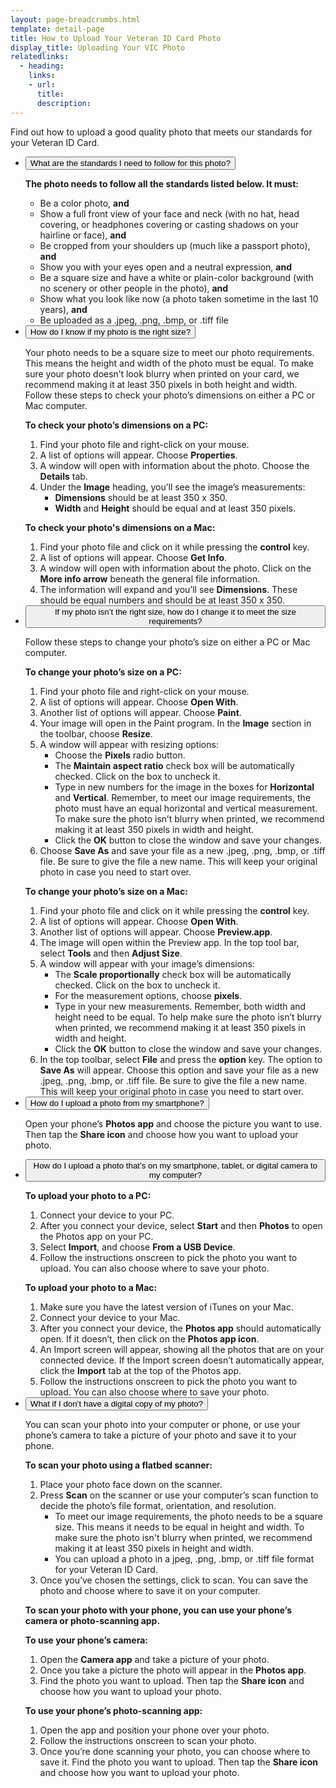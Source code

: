 ```yaml
---
layout: page-breadcrumbs.html
template: detail-page
title: How to Upload Your Veteran ID Card Photo
display_title: Uploading Your VIC Photo
relatedlinks:
  - heading: 
    links:
    - url: 
      title: 
      description: 
---
```


<div class="va-introtext">

Find out how to upload a good quality photo that meets our standards for your Veteran ID Card.

</div>

<div class="usa-accordion">
<ul class="usa-unstyled-list">
<li>
<button class="usa-button-unstyled usa-accordion-button" aria-controls="standards">What are the standards I need to follow for this photo?</button>
<div id="standards" class="usa-accordion-content">

<strong>The photo needs to follow all the standards listed below. It must:</strong>
<ul>
<li>Be a color photo, <strong>and</strong></li>
<li>Show a full front view of your face and neck (with no hat, head covering, or headphones covering or casting shadows on your hairline or face), <strong>and</strong></li>
<li>Be cropped from your shoulders up (much like a passport photo), <strong>and</strong></li>
<li>Show you with your eyes open and a neutral expression, <strong>and</strong></li>
<li>Be a square size and have a white or plain-color background (with no scenery or other people in the photo), <strong>and</strong></li>
<li>Show what you look like now (a photo taken sometime in the last 10 years), <strong>and</strong></li>
<li>Be uploaded as a .jpeg, .png, .bmp, or .tiff file</li>
</ul>

</div>
</li>
<li>
<button class="usa-button-unstyled usa-accordion-button" aria-controls="size">How do I know if my photo is the right size?</button>
<div id="size" class="usa-accordion-content">
 
Your photo needs to be a square size to meet our photo requirements. This means the height and width of the photo must be equal. To make sure your photo doesn’t look blurry when printed on your card, we recommend making it at least 350 pixels in both height and width. Follow these steps to check your photo’s dimensions on either a PC or Mac computer.

**To check your photo’s dimensions on a PC:**

1. Find your photo file and right-click on your mouse.
2. A list of options will appear. Choose **Properties**.
3. A window will open with information about the photo. Choose the **Details** tab.
4. Under the **Image** heading, you’ll see the image’s measurements:
   <ul>
   <li><strong>Dimensions</strong> should be at least 350 x 350.</li>
   <li><strong>Width</strong> and <strong>Height</strong> should be equal and at least 350 pixels.</li>
   </ul>

**To check your photo's dimensions on a Mac:**

1. Find your photo file and click on it while pressing the **control** key.
2. A list of options will appear. Choose **Get Info**.
3. A window will open with information about the photo. Click on the **More info arrow** beneath the general file information.
4. The information will expand and you’ll see **Dimensions**. These should be equal numbers and should be at least 350 x 350.

</div>
</li>
<li>
<button class="usa-button-unstyled usa-accordion-button" aria-controls="change-size">If my photo isn’t the right size, how do I change it to meet the size requirements?</button>
<div id="change-size" class="usa-accordion-content">
 
Follow these steps to change your photo’s size on either a PC or Mac computer. 
 
**To change your photo’s size on a PC:**

1. Find your photo file and right-click on your mouse.
2. A list of options will appear. Choose **Open With**.
3. Another list of options will appear. Choose **Paint**.
4. Your image will open in the Paint program. In the **Image** section in the toolbar, choose **Resize**.
5. A window will appear with resizing options:
   <ul>
   <li> Choose the <strong>Pixels</strong> radio button.</li>
   <li>The <strong>Maintain aspect ratio</strong> check box will be automatically checked. Click on the box to uncheck it.</li>
   <li>Type in new numbers for the image in the boxes for <strong>Horizontal</strong> and <strong>Vertical</strong>. Remember, to meet our image requirements, the photo must have an equal horizontal and vertical measurement. To make sure the photo isn’t blurry when printed, we recommend making it at least 350 pixels in width and height.</li>
   <li>Click the <strong>OK</strong> button to close the window and save your changes.</li>
   </ul>
 7. Choose **Save As** and save your file as a new .jpeg, .png, .bmp, or .tiff file. Be sure to give the file a new name. This will keep your original photo in case you need to start over.
 
 **To change your photo’s size on a Mac:**
 
1. Find your photo file and click on it while pressing the **control** key.
2. A list of options will appear. Choose **Open With**.
3. Another list of options will appear. Choose **Preview.app**.
4. The image will open within the Preview app. In the top tool bar, select **Tools** and then **Adjust Size**.
5. A window will appear with your image’s dimensions:
   <ul>
   <li>The <strong>Scale proportionally</strong> check box will be automatically checked. Click on the box to uncheck it.</li>
   <li>For the measurement options, choose <strong>pixels</strong>.</li>
   <li>Type in your new measurements. Remember, both width and height need to be equal. To help make sure the photo isn’t blurry when printed, we recommend making it at least 350 pixels in width and height.</li>
   <li>Click the <strong>OK</strong> button to close the window and save your changes.</li>
   </ul>
7. In the top toolbar, select **File** and press the **option** key. The option to **Save As** will appear. Choose this option and save your file as a new .jpeg, .png, .bmp, or .tiff file. Be sure to give the file a new name. This will keep your original photo in case you need to start over. 

</div>
</li>
<li>
<button class="usa-button-unstyled usa-accordion-button" aria-controls="upload-smartphone">How do I upload a photo from my smartphone?</button>
<div id="upload-smartphone" class="usa-accordion-content">

Open your phone’s **Photos app** and choose the picture you want to use. Then tap the **Share icon** and choose how you want to upload your photo. 

</div>
</li>
<li>
<button class="usa-button-unstyled usa-accordion-button" aria-controls="upload-computer">How do I upload a photo that’s on my smartphone, tablet, or digital camera to my computer?</button>
<div id="upload-computer" class="usa-accordion-content">

**To upload your photo to a PC:** 
1.	Connect your device to your PC. 
2.	After you connect your device, select **Start** and then **Photos** to open the Photos app on your PC. 
3.	Select **Import**, and choose **From a USB Device**. 
4.	Follow the instructions onscreen to pick the photo you want to upload. You can also choose where to save your photo. 

**To upload your photo to a Mac:**
1. Make sure you have the latest version of iTunes on your Mac.
2. Connect your device to your Mac.
3. After you connect your device, the **Photos app** should automatically open. If it doesn’t, then click on the **Photos app icon**. 
4. An Import screen will appear, showing all the photos that are on your connected device. If the Import screen doesn’t automatically appear, click the **Import** tab at the top of the Photos app. 
5. Follow the instructions onscreen to pick the photo you want to upload. You can also choose where to save your photo. 

</div>
</li>
<li>
<button class="usa-button-unstyled usa-accordion-button" aria-controls="upload-physical">What if I don’t have a digital copy of my photo?</button>
<div id="upload-physical" class="usa-accordion-content">

You can scan your photo into your computer or phone, or use your phone’s camera to take a picture of your photo and save it to your phone.

**To scan your photo using a flatbed scanner:**
1. Place your photo face down on the scanner.
2. Press <strong>Scan</strong> on the scanner or use your computer’s scan function to decide the photo’s file format, orientation, and resolution.  
   <ul>
   <li>To meet our image requirements, the photo needs to be a square size. This means it needs to be equal in height and width. To make sure the photo isn't blurry when printed, we recommend making it at least 350 pixels in height and width.</li>
   <li>You can upload a photo in a jpeg, .png, .bmp, or .tiff file format for your Veteran ID Card.</li>
   </ul>
3. Once you’ve chosen the settings, click to scan. You can save the photo and choose where to save it on your computer. 

**To scan your photo with your phone, you can use your phone’s camera or photo-scanning app.**

**To use your phone’s camera:**
1. Open the **Camera app** and take a picture of your photo.
2. Once you take a picture the photo will appear in the **Photos app**.
3. Find the photo you want to upload. Then tap the **Share icon** and choose how you want to upload your photo. 

**To use your phone’s photo-scanning app:**
1. Open the app and position your phone over your photo. 
2. Follow the instructions onscreen to scan your photo. 
3. Once you’re done scanning your photo, you can choose where to save it. Find the photo you want to upload. Then tap the **Share icon** and choose how you want to upload your photo.   

</div>
</li>
</ul>
</div>

<script src="https://standards.usa.gov/assets/js/vendor/uswds.min.js" type="text/javascript"></script>
